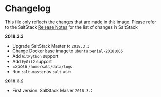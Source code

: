 # Changelog

This file only reflects the changes that are made in this image.
Please refer to the SaltStack [Release Notes](https://docs.saltstack.com/en/develop/topics/releases/2018.3.3.html) for the list of changes in SaltStack.

**2018.3.3**

- Upgrade SaltStack Master to `2018.3.3`
- Change Docker base image to `ubuntu:xenial-20181005`
- Add `GitPython` support
- Add `PyGit2` support
- Expose `/home/salt/data/logs`
- Run `salt-master` as `salt` user

**2018.3.2**

- First version: SaltStack Master `2018.3.2`
